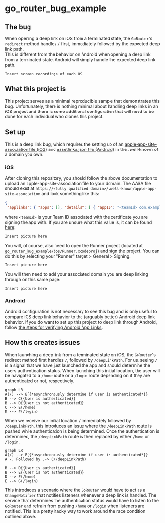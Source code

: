 
# go_router_bug_example
## The bug
When opening a deep link on iOS from a terminated state, the `GoRouter`'s `redirect` method handles `/` first, immediately followed by the expected deep link path.  
This is different from the behavior on Android when opening a deep link from a terminated state. Android will simply handle the expected deep link path.

`Insert screen recordings of each OS`
## What this project is
This project serves as a minimal reproducible sample that demonstrates this bug. Unfortunately, there is nothing minimal about handling deep links in an iOS project and there is some additional configuration that will need to be done for each individual who clones this project.
## Set up
This is a deep link bug, which requires the setting up of an [apple-app-site-association file (iOS)](https://developer.apple.com/documentation/xcode/supporting-associated-domains) and [assetlinks.json file (Android)](https://developer.android.com/training/app-links/verify-android-applinks) in the .well-known of a domain you own.

### iOS
After cloning this repository, you should follow the above documentation to upload an apple-app-site-association file to your domain. The AASA file should exist at `https://<fully qualified domain>/.well-known/apple-app-site-association` and look something like this:

```json  
{  
 "applinks": { "apps": [], "details": [ { "appID": "<teamId>.com.example.goRouterBugExample", "paths": [ "/", "/details" ] } ] }}  
```  
where `<teamId>` is your Team ID associated with the certificate you are signing the app with. If you are unsure what this value is, it can be found [here](https://developer.apple.com/account):

`Insert picture here`

You will, of course, also need to open the Runner project (located at `go_router_bug_example/ios/Runner.xcodeproj`) and sign the project. You can do this by selecting your "Runner" target > General > Signing.

`Insert picture here`

You will then need to add your associated domain you are deep linking through on this same page:

`Insert picture here`

### Android
Android configuration is not necessary to see this bug and is only useful to compare iOS deep link behavior to the (arguably better) Android deep link behavior. If you do want to set up this project to deep link through Android, follow [the steps for verifying Android App Links](https://developer.android.com/training/app-links/verify-android-applinks).

## How this creates issues
When launching a deep link from a terminated state on iOS, the `GoRouter`'s redirect method first handles `/`, followed by `/deepLinkPath`. For us, seeing `/` is a signal that we have just launched the app and should determine the users authentication status. When launching this initial location, the user will be navigated to a `/home` route or a `/login` route depending on if they are authenticated or not, respectively.

```mermaid  
graph LR  
A(/) --> B{{*asynchronously determine if user is authenticated*}}  
B --> C{{User is authenticated}}  
B --> D{{User is not authenticated}}  
C --> E(/home)  
D --> F(/login)  
```  
When we receive our initial location `/` immediately followed by `/deepLinkPath`, this introduces an issue where the `/deepLinkPath` route is pushed while authentication is being determined. Once the authentication is determined, the `/deepLinkPath` route is then replaced by either `/home` or `/login`.
```mermaid  
graph LR  
A(/) --> B{{*asynchronously determine if user is authenticated*}}  
A -. Followed by .-> C(/deepLinkPath)  
  
B --> D{{User is authenticated}}  
B --> E{{User is not authenticated}}  
D --> F(/home)  
E --> G(/login)  
```  
This introduces a scenario where the `GoRouter` would have to act as a `ChangeNotifier` that notifies listeners whenever a deep link is handled. The service that determines the authentication status would have to listen to the `GoRouter` and refrain from pushing `/home` or `/login` when listeners are notified. This is a pretty hacky way to work around the race condition outlined above.
